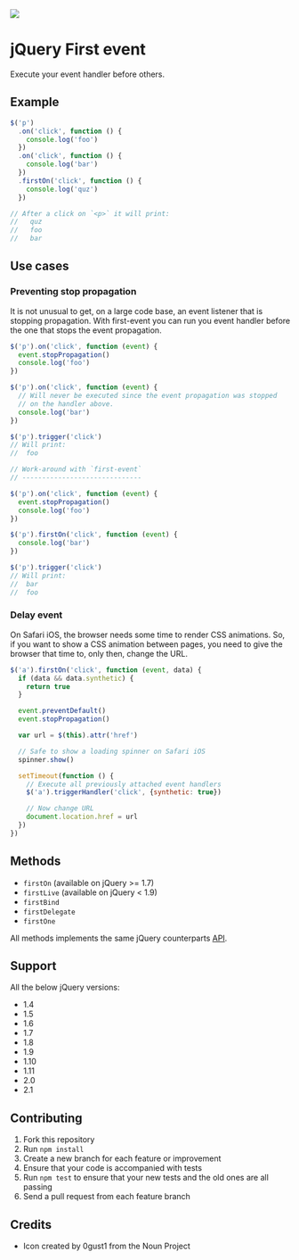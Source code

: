 <img src="http://rawgit.com/caiogondim/jquery-first-event/master/img/logo.svg">

# jQuery First event

Execute your event handler before others.

## Example

```js
$('p')
  .on('click', function () {
    console.log('foo')
  })
  .on('click', function () {
    console.log('bar')
  })
  .firstOn('click', function () {
    console.log('quz')
  })

// After a click on `<p>` it will print:
//   quz
//   foo
//   bar
```

## Use cases

### Preventing stop propagation

It is not unusual to get, on a large code base, an event listener that is stopping propagation. With first-event you can run you event handler before the one that stops the event propagation.

```js
$('p').on('click', function (event) {
  event.stopPropagation()
  console.log('foo')
})

$('p').on('click', function (event) {
  // Will never be executed since the event propagation was stopped
  // on the handler above.
  console.log('bar')
})

$('p').trigger('click')
// Will print:
//  foo

// Work-around with `first-event`
// ------------------------------

$('p').on('click', function (event) {
  event.stopPropagation()
  console.log('foo')
})

$('p').firstOn('click', function (event) {
  console.log('bar')
})

$('p').trigger('click')
// Will print:
//  bar
//  foo

```

### Delay event

On Safari iOS, the browser needs some time to render CSS animations.
So, if you want to show a CSS animation between pages, you need to give the browser that time to, only then, change the URL.

```js
$('a').firstOn('click', function (event, data) {
  if (data && data.synthetic) {
    return true
  }

  event.preventDefault()
  event.stopPropagation()

  var url = $(this).attr('href')

  // Safe to show a loading spinner on Safari iOS
  spinner.show()

  setTimeout(function () {
    // Execute all previously attached event handlers
    $('a').triggerHandler('click', {synthetic: true})

    // Now change URL
    document.location.href = url
  })
})
```

## Methods

- `firstOn` (available on jQuery >= 1.7)
- `firstLive` (available on jQuery < 1.9)
- `firstBind`
- `firstDelegate`
- `firstOne`

All methods implements the same jQuery counterparts [API](http://api.jquery.com/category/events/event-handler-attachment/).

## Support

All the below jQuery versions:
- 1.4
- 1.5
- 1.6
- 1.7
- 1.8
- 1.9
- 1.10
- 1.11
- 2.0
- 2.1

## Contributing

1. Fork this repository
2. Run `npm install`
3. Create a new branch for each feature or improvement
4. Ensure that your code is accompanied with tests
5. Run `npm test` to ensure that your new tests and the old ones are all passing
6. Send a pull request from each feature branch

## Credits

- Icon created by 0gust1 from the Noun Project

